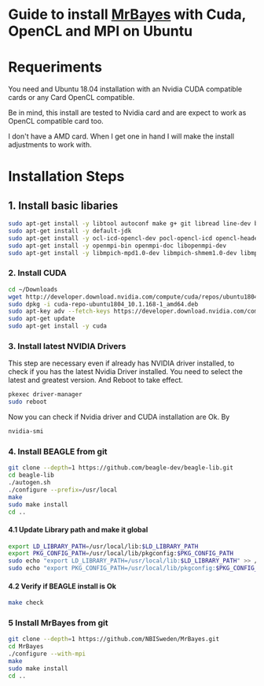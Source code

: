 # Guide to install [MrBayes](https://github.com/NBISweden/MrBayes) with Cuda, OpenCL and MPI on Ubuntu
# Requeriments
You need and Ubuntu 18.04 installation with an Nvidia CUDA compatible cards or any Card OpenCL compatible.

Be in mind, this install are tested to Nvidia card and are expect to work as OpenCL compatible card too.

I don't have a AMD card. When I get one in hand I will make the install adjustments to work with.

# Installation Steps
## 1. Install basic libaries
```sh
sudo apt-get install -y libtool autoconf make g+ git libread line-dev build-essential doxygen git
sudo apt-get install -y default-jdk
sudo apt-get install -y ocl-icd-opencl-dev pocl-opencl-icd opencl-headers
sudo apt-get install -y openmpi-bin openmpi-doc libopenmpi-dev 
sudo apt-get install -y libmpich-mpd1.0-dev libmpich-shmem1.0-dev libmpich1.0-dev libblacs-mpi-dev
```
### 2. Install CUDA
```sh
cd ~/Downloads
wget http://developer.download.nvidia.com/compute/cuda/repos/ubuntu1804/x86_64/cuda-repo-ubuntu1804_10.1.168-1_amd64.deb
sudo dpkg -i cuda-repo-ubuntu1804_10.1.168-1_amd64.deb
sudo apt-key adv --fetch-keys https://developer.download.nvidia.com/compute/cuda/repos/ubuntu1804/x86_64/7fa2af80.pub
sudo apt-get update
sudo apt-get install -y cuda
```
### 3. Install latest NVIDIA Drivers
This step are necessary even if already has NVIDIA driver installed, to check if you has the latest Nvidia Driver installed. You need to select the latest and greatest version. And Reboot to take effect.
```sh
pkexec driver-manager
sudo reboot
``` 
Now you can check if Nvidia driver and CUDA installation are Ok. By
```sh
nvidia-smi
```
### 4. Install BEAGLE from git
```sh
git clone --depth=1 https://github.com/beagle-dev/beagle-lib.git
cd beagle-lib
./autogen.sh
./configure --prefix=/usr/local
make
sudo make install
cd ..
```
#### 4.1 Update Library path and make it global
```sh
export LD_LIBRARY_PATH=/usr/local/lib:$LD_LIBRARY_PATH
export PKG_CONFIG_PATH=/usr/local/lib/pkgconfig:$PKG_CONFIG_PATH
sudo echo "export LD_LIBRARY_PATH=/usr/local/lib:$LD_LIBRARY_PATH" >> /etc/bash.bashrc
sudo echo "export PKG_CONFIG_PATH=/usr/local/lib/pkgconfig:$PKG_CONFIG_PATH" >> /etc/bash.bashrc
```
#### 4.2 Verify if BEAGLE install is Ok
```sh
make check
```
### 5 Install MrBayes from git
```sh
git clone --depth=1 https://github.com/NBISweden/MrBayes.git
cd MrBayes
./configure --with-mpi
make
sudo make install
cd ..
```

